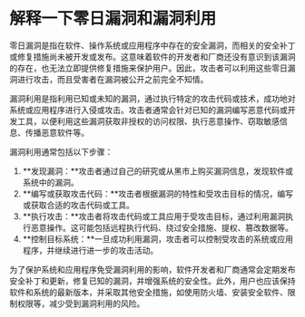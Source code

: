 # 解释一下零日漏洞和漏洞利用

零日漏洞是指在软件、操作系统或应用程序中存在的安全漏洞，而相关的安全补丁或修复措施尚未被开发或发布。这意味着软件的开发者和厂商还没有意识到该漏洞的存在，也无法立即提供修复措施来保护用户。因此，攻击者可以利用这些零日漏洞进行攻击，而且受害者在漏洞被公开之前完全不知情。

漏洞利用是指利用已知或未知的漏洞，通过执行特定的攻击代码或技术，成功地对系统或应用程序进行入侵或攻击。攻击者通常会针对已知的漏洞编写恶意代码或开发工具，以便利用这些漏洞获取非授权的访问权限、执行恶意操作、窃取敏感信息、传播恶意软件等。

漏洞利用通常包括以下步骤：

1. **发现漏洞：**攻击者通过自己的研究或从黑市上购买漏洞信息，发现软件或系统中的漏洞。
2. **编写或获取攻击代码：**攻击者根据漏洞的特性和受攻击目标的情况，编写或获取合适的攻击代码或工具。
3. **执行攻击：**攻击者将攻击代码或工具应用于受攻击目标，通过利用漏洞执行恶意操作。这可能包括远程执行代码、绕过安全措施、提权、篡改数据等。
4. **控制目标系统：**一旦成功利用漏洞，攻击者可以控制受攻击的系统或应用程序，并继续进行进一步的攻击活动。

为了保护系统和应用程序免受漏洞利用的影响，软件开发者和厂商通常会定期发布安全补丁和更新，修复已知的漏洞，并增强系统的安全性。此外，用户也应该保持软件和系统的最新版本，并采取其他安全措施，如使用防火墙、安装安全软件、限制权限等，减少受到漏洞利用的风险。


